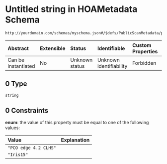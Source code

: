 # Untitled string in HOAMetadata Schema

```txt
http://yourdomain.com/schemas/myschema.json#/$defs/PublicScanMetadata/properties/sensor_name/anyOf/0
```



| Abstract            | Extensible | Status         | Identifiable            | Custom Properties | Additional Properties | Access Restrictions | Defined In                                                                   |
| :------------------ | :--------- | :------------- | :---------------------- | :---------------- | :-------------------- | :------------------ | :--------------------------------------------------------------------------- |
| Can be instantiated | No         | Unknown status | Unknown identifiability | Forbidden         | Allowed               | none                | [metadata-schema.json\*](../out/metadata-schema.json "open original schema") |

## 0 Type

`string`

## 0 Constraints

**enum**: the value of this property must be equal to one of the following values:

| Value                 | Explanation |
| :-------------------- | :---------- |
| `"PCO edge 4.2 CLHS"` |             |
| `"Iris15"`            |             |
